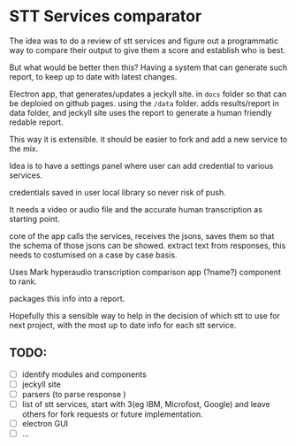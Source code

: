 # STT Services comparator


The idea was to do a review of stt services and figure out a programmatic way to compare their output to give them a score and establish who is best. 

But what would be better then this? Having a system that can generate such report, to keep up to date with latest changes.


Electron app, that generates/updates a jeckyll site. in `docs` folder so that can be deploied on github pages. using the `/data` folder. adds results/report in data folder, and jeckyll site uses the report to generate a human friendly redable report. 

This way it is extensible. it should be easier to fork and add a new service to the mix. 


Idea is to have a settings panel where user can add credential to various services. 

credentials saved in user local library so never risk of push. 


It needs a video or audio file and the accurate human transcription as starting point.


core of the app calls the services, receives the jsons, saves them so that the schema of those jsons can be showed. 
extract text from responses, this needs to costumised on a case by case basis. 

Uses Mark hyperaudio transcription comparison app (?name?) component to rank. 


packages this info into a report. 

Hopefully this a sensible way to help in the decision of which stt to use for next project, with the most up to date info for each stt service. 



## TODO: 

- [ ] identify modules and components 
- [ ] jeckyll site 
- [ ] parsers (to parse response )
- [ ] list of stt services, start with 3(eg IBM, Microfost, Google) and leave others for fork requests or future implementation.
- [ ] electron GUI
- [ ] ...